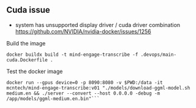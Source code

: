 ## Cuda issue
- system has unsupported display driver / cuda driver combination  
https://github.com/NVIDIA/nvidia-docker/issues/1256


Build the image
```
docker buildx build -t mind-engage-transcribe -f .devops/main-cuda.Dockerfile .
```

Test the docker image
```
docker run --gpus device=0 -p 8090:8080 -v $PWD:/data -it mcntech/mind-engage-transcribe:v01 "./models/download-ggml-model.sh medium.en && ./server --convert --host 0.0.0.0 -debug -m /app/models/ggml-medium.en.bin"```